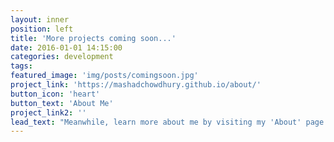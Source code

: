 ```yaml
---
layout: inner
position: left
title: 'More projects coming soon...'
date: 2016-01-01 14:15:00
categories: development
tags: 
featured_image: 'img/posts/comingsoon.jpg'
project_link: 'https://mashadchowdhury.github.io/about/'
button_icon: 'heart'
button_text: 'About Me'
project_link2: ''
lead_text: "Meanwhile, learn more about me by visiting my 'About' page."
---
```

